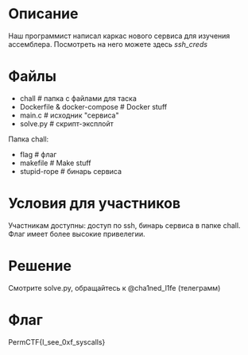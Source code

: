 # Описание
Наш программист написал каркас нового сервиса для изучения ассемблера. Посмотреть на него можете здесь _ssh_creds_

# Файлы
* chall # папка с файлами для таска
* Dockerfile & docker-compose # Docker stuff 
* main.c # исходник "сервиса"
* solve.py # скрипт-эксплойт

Папка chall:
* flag # флаг
* makefile # Make stuff
* stupid-rope # бинарь сервиса

# Условия для участников
Участникам доступны: доступ по ssh, бинарь сервиса в папке chall. Флаг имеет более высокие привелегии. 

# Решение
Смотрите solve.py, обращайтесь к @cha1ned_l1fe  (телеграмм)

# Флаг
PermCTF{I_see_0xf_syscalls}

